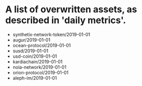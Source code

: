 # A list of overwritten assets, as described in 'daily metrics'.

* synthetix-network-token/2019-01-01
* augur/2019-01-01
* ocean-protocol/2019-01-01
* susd/2019-01-01
* usd-coin/2019-01-01
* kardiachain/2019-01-01
* noia-network/2019-01-01
* orion-protocol/2019-01-01
* aleph-im/2019-01-01
